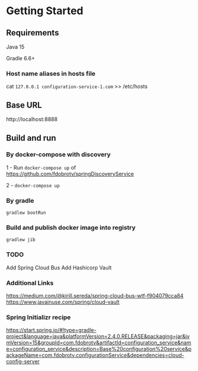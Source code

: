 # Getting Started

## Requirements
Java 15

Gradle 6.6+

### Host name aliases in hosts file
cat `127.0.0.1 configuration-service-1.com` >> /etc/hosts

## Base URL
http://localhost:8888

## Build and run

### By docker-compose with discovery
1 - Run `docker-compose up` of https://github.com/fdobrotv/springDiscoveryService

2 - `docker-compose up`

### By gradle
`gradlew bootRun`

### Build and publish docker image into registry
`gradlew jib`

### TODO
Add Spring Cloud Bus
Add Hashicorp Vault

### Additional Links
https://medium.com/@kirill.sereda/spring-cloud-bus-wtf-f904079cca84
https://www.javainuse.com/spring/cloud-vault

### Spring Initializr recipe
https://start.spring.io/#!type=gradle-project&language=java&platformVersion=2.4.0.RELEASE&packaging=jar&jvmVersion=15&groupId=com.fdobrotv&artifactId=configuration_service&name=configuration_service&description=Base%20configuration%20service&packageName=com.fdobrotv.configurationService&dependencies=cloud-config-server